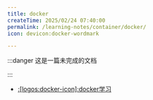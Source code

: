 ```yaml
---
title: docker
createTime: 2025/02/24 07:40:00
permalink: /learning-notes/container/docker/
icon: devicon:docker-wordmark

---
```


:::danger 这是一篇未完成的文档

:::
- [:[logos:docker-icon]:docker学习](/csdiy/tools-must/docker/)